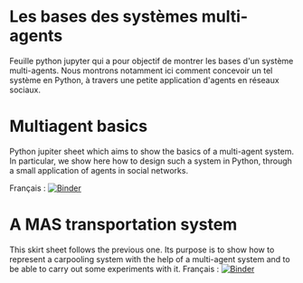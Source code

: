 # Les bases des systèmes multi-agents

Feuille python jupyter qui a pour objectif de montrer les bases d'un système multi-agents. 
Nous montrons notamment ici comment concevoir un tel système en Python, à travers une petite application d'agents en réseaux sociaux.

# Multiagent basics

Python jupiter sheet which aims to show the basics of a multi-agent system. 
In particular, we show here how to design such a system in Python, through a small application of agents in social networks.

Français : [![Binder](https://mybinder.org/badge_logo.svg)](https://mybinder.org/v2/gh/cristal-smac/mas_basics.git/master?filepath=mas_basics_fr.ipynb)

# A MAS transportation system

This skirt sheet follows the previous one. Its purpose is to show how to represent a carpooling system with the help of a multi-agent system and to be able to carry out some experiments with it.
Français : [![Binder](https://mybinder.org/badge_logo.svg)](https://mybinder.org/v2/gh/cristal-smac/mas_transportation_fr.git/master?filepath=mas_transportation_fr.ipynb)

